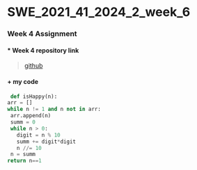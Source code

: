 # SWE_2021_41_2024_2_week_6 

### Week 4 Assignment 

#### * Week 4 repository link
> [github](https://github.com/imchan685/SWE_2021_41_2024_2_week_4)

 #### + my code

   ```python
    def isHappy(n):
  arr = []
  while n != 1 and n not in arr:
    arr.append(n)
    summ = 0
    while n > 0:
      digit = n % 10
      summ += digit*digit
      n //= 10
    n = summ
  return n==1
  ```
  
